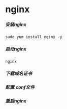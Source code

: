 # nginx
##### 安装nginx
```
sudo yum install nginx -y
```
##### 启动nginx 
```
nginx
```
##### 下载域名证书
##### 配置.conf文件
##### 重启nginx
